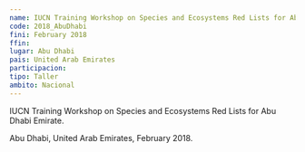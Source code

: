 ```yaml
---
name: IUCN Training Workshop on Species and Ecosystems Red Lists for Abu Dhabi Emirate
code: 2018_AbuDhabi
fini: February 2018
ffin:
lugar: Abu Dhabi
pais: United Arab Emirates
participacion:
tipo: Taller
ambito: Nacional
---
```


IUCN Training Workshop on Species and Ecosystems Red Lists for Abu Dhabi Emirate.

Abu Dhabi, United Arab Emirates, February 2018.

